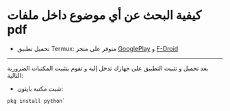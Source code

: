 # كيفية البحث عن أي موضوع داخل ملفات pdf 


 
   - تحميل تطبيق Termux:
متوفر على متجر [GooglePlay](https://play.google.com/store/apps/details?id=com.termux) و [F-Droid](https://play.google.com/store/apps/details?id=com.termux)
----


بعد تحميل و تثبيت التطبيق على جهازك تدخل إليه و تقوم بتثبيت المكتبات الضرورية التالية:

- تثبيت مكتبة بايثون:
```shell
pkg install python`
